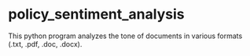 # policy_sentiment_analysis
This python program analyzes the tone of documents in various formats (.txt, .pdf, .doc, .docx).
